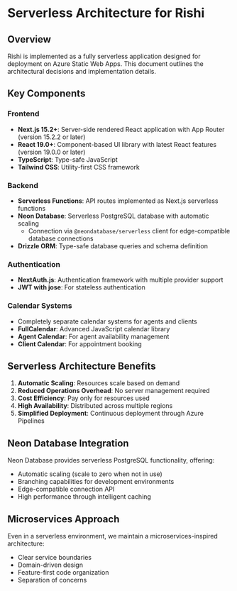 # Serverless Architecture for Rishi

## Overview
Rishi is implemented as a fully serverless application designed for deployment on Azure Static Web Apps. This document outlines the architectural decisions and implementation details.

## Key Components

### Frontend
- **Next.js 15.2+**: Server-side rendered React application with App Router (version 15.2.2 or later)
- **React 19.0+**: Component-based UI library with latest React features (version 19.0.0 or later)
- **TypeScript**: Type-safe JavaScript
- **Tailwind CSS**: Utility-first CSS framework

### Backend
- **Serverless Functions**: API routes implemented as Next.js serverless functions
- **Neon Database**: Serverless PostgreSQL database with automatic scaling
  - Connection via `@neondatabase/serverless` client for edge-compatible database connections
- **Drizzle ORM**: Type-safe database queries and schema definition

### Authentication
- **NextAuth.js**: Authentication framework with multiple provider support
- **JWT with jose**: For stateless authentication

### Calendar Systems
- Completely separate calendar systems for agents and clients
- **FullCalendar**: Advanced JavaScript calendar library
- **Agent Calendar**: For agent availability management
- **Client Calendar**: For appointment booking

## Serverless Architecture Benefits
1. **Automatic Scaling**: Resources scale based on demand
2. **Reduced Operations Overhead**: No server management required
3. **Cost Efficiency**: Pay only for resources used
4. **High Availability**: Distributed across multiple regions
5. **Simplified Deployment**: Continuous deployment through Azure Pipelines

## Neon Database Integration
Neon Database provides serverless PostgreSQL functionality, offering:
- Automatic scaling (scale to zero when not in use)
- Branching capabilities for development environments
- Edge-compatible connection API
- High performance through intelligent caching

## Microservices Approach
Even in a serverless environment, we maintain a microservices-inspired architecture:
- Clear service boundaries
- Domain-driven design
- Feature-first code organization
- Separation of concerns